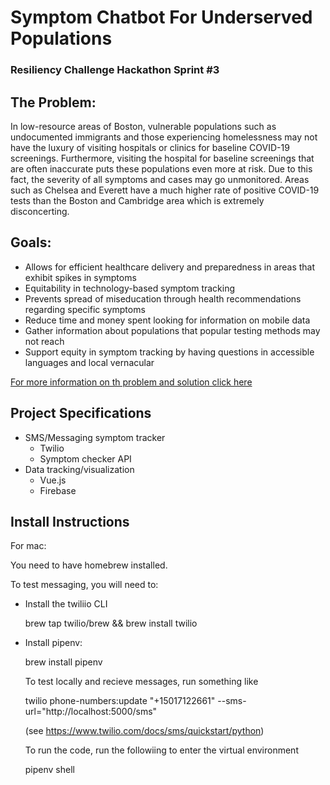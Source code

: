 # Symptom Chatbot For Underserved Populations
### Resiliency Challenge Hackathon Sprint #3




## The Problem: 
 In low-resource areas of Boston, vulnerable populations such as undocumented immigrants and those experiencing 
 homelessness may not have the luxury of visiting hospitals or clinics for baseline COVID-19 screenings. Furthermore, 
 visiting the hospital for baseline screenings that are often inaccurate puts these populations even more at risk. 
 Due to this fact, the severity of all symptoms and cases may go unmonitored. Areas such as Chelsea and Everett have a 
 much higher rate of positive COVID-19 tests than the Boston and Cambridge area which is extremely disconcerting. 
 
## Goals:
* Allows for efficient healthcare delivery and preparedness in areas that exhibit spikes in symptoms
* Equitability in technology-based symptom tracking
* Prevents spread of miseducation through health recommendations regarding specific symptoms
* Reduce time and money spent looking for information on mobile data
* Gather information about populations that popular testing methods may not reach
* Support equity in symptom tracking by having questions in accessible languages and local vernacular 

 [For more information on th problem and solution click here](https://docs.google.com/document/d/1gxbA9LDHWn-PT-baF3bczof_DNbejiGAD6M3sFGeZ8M/edit?usp=sharing)



## Project Specifications
* SMS/Messaging symptom tracker
  - Twilio
  - Symptom checker API
* Data tracking/visualization
  - Vue.js
  - Firebase

## Install Instructions


For mac: 


You need to have homebrew installed. 

To test messaging, you will need to:

- Install the twiliio CLI

     brew tap twilio/brew && brew install twilio
     
- Install pipenv:
    
    brew install pipenv
    
    To test locally and recieve messages, run something like
    
    twilio phone-numbers:update "+15017122661" --sms-url="http://localhost:5000/sms"
    
    (see https://www.twilio.com/docs/sms/quickstart/python)
    
    To run the code, run the followiing to enter the virtual environment
    
    pipenv shell
    
    

    
    

  
